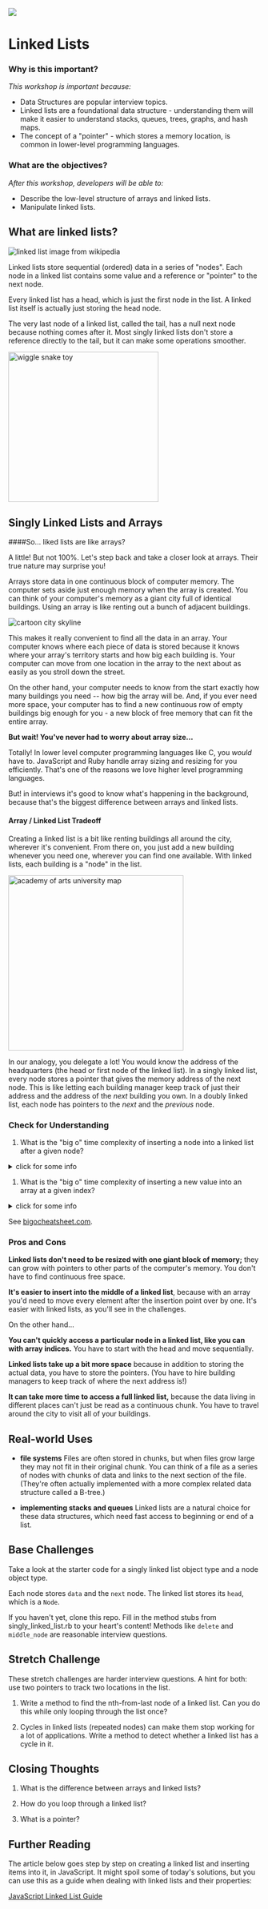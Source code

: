 <!--
Creator: WDI Team
Last edited by: Brianna
Location: SF
-->

![](https://ga-dash.s3.amazonaws.com/production/assets/logo-9f88ae6c9c3871690e33280fcf557f33.png)

# Linked Lists

### Why is this important?
<!-- framing the "why" in big-picture/real world examples -->
*This workshop is important because:*

- Data Structures are popular interview topics.  
- Linked lists are a foundational data structure - understanding them will make it easier to understand stacks, queues, trees, graphs, and hash maps.  
- The concept of a "pointer" - which stores a memory location, is common in lower-level programming languages. 


### What are the objectives?
<!-- specific/measurable goal for students to achieve -->
*After this workshop, developers will be able to:*

- Describe the low-level structure of arrays and linked lists.  
- Manipulate linked lists.


## What are linked lists?

![linked list image from wikipedia](https://upload.wikimedia.org/wikipedia/commons/thumb/6/6d/Singly-linked-list.svg/640px-Singly-linked-list.svg.png)

Linked lists store sequential (ordered) data in a series of "nodes".  Each node in a linked list contains some value and a reference or "pointer" to the next node.

Every linked list has a head, which is just the first node in the list.  A linked list itself is actually just storing the head node.

The very last node of a linked list, called the tail, has a null next node because nothing comes after it.  Most singly linked lists don't store a reference directly to the tail, but it can make some operations smoother. 

<img src="https://cloud.githubusercontent.com/assets/3254910/14589131/8456511c-048f-11e6-9ba3-1069f09591cd.jpg" width="300px" alt="wiggle snake toy">


## Singly Linked Lists and Arrays

####So... liked lists are like arrays?

A little! But not 100%.  Let's step back and take a closer look at arrays. Their true nature may surprise you!

Arrays store data in one continuous block of computer memory.  The computer sets aside just enough memory when the array is created. You can think of your computer's memory as a giant city full of identical buildings. Using an array is like renting out a bunch of adjacent buildings.


![cartoon city skyline](https://cloud.githubusercontent.com/assets/3254910/14589266/b990b3a6-0492-11e6-922e-46cf0517fa64.png)


This makes it really convenient to find all the data in an array. Your computer knows where each piece of data is stored because it knows where your array's territory starts and how big each building is.  Your computer can move from one location in the array to the next about as easily as you stroll down the street.

On the other hand, your computer needs to know from the start exactly how many buildings you need -- how big the array will be. And, if you ever need more space, your computer has to find a new continuous row of empty buildings big enough for you - a new block of free memory that can fit the entire array.

**But wait! You've never had to worry about array size...**

Totally! In lower level computer programming languages like C, you *would* have to. JavaScript and Ruby handle array sizing and resizing for you efficiently. That's one of the reasons we love higher level programming languages.

But! in interviews it's good to know what's happening in the background, because that's the biggest difference between arrays and linked lists.

#### Array / Linked List Tradeoff

Creating a linked list is a bit like renting buildings all around the city, wherever it's convenient.   From there on, you just add a new building whenever you need one, wherever you can find one available. With linked lists, each building is a "node" in the list.  



<img height="350px" alt="academy of arts university map" src="https://cloud.githubusercontent.com/assets/3254910/14611060/52180c84-0545-11e6-9323-d33706d377e5.png">


In our analogy, you delegate a lot! You would know the address of the headquarters (the head or first node of the linked list). In a singly linked list, every node stores a pointer that gives the memory address of the next node. This is like letting each building manager keep track of just their address and the address of the *next* building you own.  In a doubly linked list, each node has pointers to the *next* and the *previous* node.

### Check for Understanding

1. What is the "big o" time complexity of inserting a node into a linked list after a given node?

  <details><summary>click for some info</summary>
  If we know exactly which node we're inserting after, we can just change a few nodes' `next` values.  This is O(1).
  
  However, if we didn't know which node to insert after, we might have to search for it based on some given data. In this case, it could take us O(n) just to find the right place before we can change around those few `next`s.  This is O(n).
  </details>

1. What is the "big o" time complexity of inserting a new value into an array at a given index?

  <details><summary>click for some info</summary>
  It depends! 
  
  In the worst cases where we're inserting near the start of an array, we'd need to move O(n) items down a slot, increasing each of their indices by 1, to make room for the new item. This is assuming the array had enough space reserved in memory to accommodate that item.
  
   If we have to resize, that's O(n) to move each value to a new location. 
   
   To combat this issue, though, arrays are implemented so that they only resize infrequently and they overestimate the new size they'll need (when addng one element to a 8-item array, the computer will acutally find space for a 16-item array).  This helps out in the case of adding an item to the end of the array (appending). The amortized cost (the average cost over many appends) is O(1).  
  </details>
  
See [bigocheatsheet.com](http://bigocheatsheet.com/).

### Pros and Cons

**Linked lists don't need to be resized with one giant block of memory;** they can grow with pointers to other parts of the computer's memory.  You don't have to find continuous free space.

**It's easier to insert into the middle of a linked list**, because with an array you'd need to move every element after the insertion point over by one. It's easier with linked lists, as you'll see in the challenges.

On the other hand...

**You can't quickly access a particular node in a linked list, like you can with array indices.** You have to start with the head and move sequentially.

**Linked lists take up a bit more space** because in addition to storing the actual data, you have to store the pointers.  (You have to hire building managers to keep track of where the next address is!)

**It can take more time to access a full linked list,** because the data living in different places can't just be read as a continuous chunk.  You have to travel around the city to visit all of your buildings.



## Real-world Uses

* **file systems** Files are often stored in chunks, but when files grow large they may not fit in their original chunk. You can think of a file as a series of nodes with chunks of data and links to the next section of the file. (They're often actually implemented with a more complex related data structure called a B-tree.)

* **implementing stacks and queues** Linked lists are a natural choice for these data structures, which need fast access to beginning or end of a list.

## Base Challenges

Take a look at the starter code  for a singly linked list object type and a node object type.  

Each node stores `data` and the `next` node.   The linked list stores its `head`, which is a  `Node`.   

If you haven't yet, clone this repo.  Fill in the method stubs from singly_linked_list.rb to your heart's content!  Methods like `delete` and `middle_node` are reasonable interview questions.


## Stretch Challenge

These stretch challenges are harder interview questions. A hint for both: use two pointers to track two locations in the list.

1. Write a method to find the nth-from-last node of a linked list. Can you do this while only looping through the list once?


1. Cycles in linked lists (repeated nodes) can make them stop working for a lot of applications.  Write a method to detect whether a linked list has a cycle in it.

## Closing Thoughts

1. What is the difference between arrays and linked lists?

1. How do you loop through a linked list?

1. What is a pointer?

## Further Reading

The article below goes step by step on creating a linked list and inserting items into it, in JavaScript.  It might spoil some of today's solutions, but you can use this as a guide when dealing with linked lists and their properties:

<a href="http://code.tutsplus.com/articles/data-structures-with-javascript-singly-linked-list-and-doubly-linked-list--cms-23392" target="_blank">JavaScript Linked List Guide</a>
